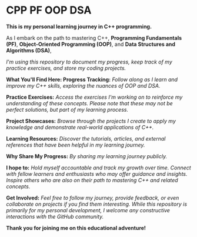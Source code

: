 # CPP  PF OOP DSA
**This is my personal learning journey in C++ programming.**

As I embark on the path to mastering C++,
**Programming Fundamentals (PF)**,
**Object-Oriented Programming (OOP)**,
and **Data Structures and Algorithms (DSA)**,

*I'm using this repository to document my progress, keep track of my practice exercises, and store my coding projects.*

**What You'll Find Here:  Progress Tracking:**
*Follow along as I learn and improve my C++ skills, exploring the nuances of OOP and DSA.*

**Practice Exercises:** *Access the exercises I'm working on to reinforce my understanding of these concepts.
Please note that these may not be perfect solutions, but part of my learning process.*

**Project Showcases:** *Browse through the projects I create to apply my knowledge and demonstrate real-world applications of C++.*

**Learning Resources:** *Discover the tutorials, articles, and external references that have been helpful in my learning journey.*

**Why Share My Progress:**  *By sharing my learning journey publicly.*

**I hope to:**  *Hold myself accountable and track my growth over time. Connect with fellow learners and enthusiasts who may offer guidance and insights. Inspire others who are also on their path to mastering C++ and related concepts.*

**Get Involved:** *Feel free to follow my journey, provide feedback, or even collaborate on projects if you find them interesting. While this repository is primarily for my personal development, I welcome any constructive interactions with the GitHub community.*

**Thank you for joining me on this educational adventure!**
